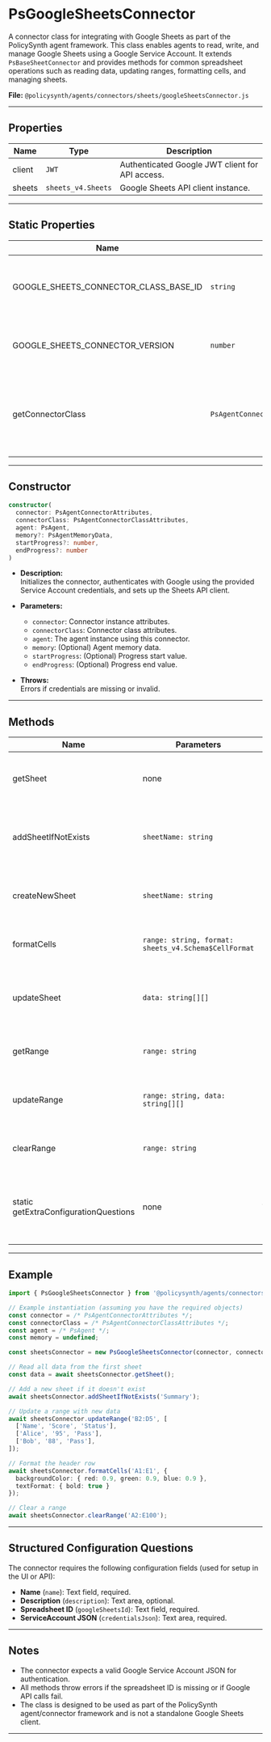 # PsGoogleSheetsConnector

A connector class for integrating with Google Sheets as part of the PolicySynth agent framework. This class enables agents to read, write, and manage Google Sheets using a Google Service Account. It extends `PsBaseSheetConnector` and provides methods for common spreadsheet operations such as reading data, updating ranges, formatting cells, and managing sheets.

**File:** `@policysynth/agents/connectors/sheets/googleSheetsConnector.js`

---

## Properties

| Name         | Type                        | Description                                                                                 |
|--------------|-----------------------------|---------------------------------------------------------------------------------------------|
| client       | `JWT`                       | Authenticated Google JWT client for API access.                                             |
| sheets       | `sheets_v4.Sheets`          | Google Sheets API client instance.                                                          |

---

## Static Properties

| Name                                         | Type                                   | Description                                                                                 |
|-----------------------------------------------|----------------------------------------|---------------------------------------------------------------------------------------------|
| GOOGLE_SHEETS_CONNECTOR_CLASS_BASE_ID         | `string`                               | Unique base ID for the Google Sheets connector class.                                       |
| GOOGLE_SHEETS_CONNECTOR_VERSION               | `number`                               | Version number of the connector class.                                                      |
| getConnectorClass                            | `PsAgentConnectorClassCreationAttributes` | Connector class definition, including configuration and structured questions.               |

---

## Constructor

```typescript
constructor(
  connector: PsAgentConnectorAttributes,
  connectorClass: PsAgentConnectorClassAttributes,
  agent: PsAgent,
  memory?: PsAgentMemoryData,
  startProgress?: number,
  endProgress?: number
)
```

- **Description:**  
  Initializes the connector, authenticates with Google using the provided Service Account credentials, and sets up the Sheets API client.

- **Parameters:**
  - `connector`: Connector instance attributes.
  - `connectorClass`: Connector class attributes.
  - `agent`: The agent instance using this connector.
  - `memory`: (Optional) Agent memory data.
  - `startProgress`: (Optional) Progress start value.
  - `endProgress`: (Optional) Progress end value.

- **Throws:**  
  Errors if credentials are missing or invalid.

---

## Methods

| Name                       | Parameters                                                                 | Return Type         | Description                                                                                 |
|----------------------------|----------------------------------------------------------------------------|---------------------|---------------------------------------------------------------------------------------------|
| getSheet                   | none                                                                       | `Promise<string[][]>` | Retrieves all values from the first sheet (range `A1:ZZ`).                                  |
| addSheetIfNotExists        | `sheetName: string`                                                        | `Promise<void>`     | Adds a new sheet with the given name if it does not already exist.                          |
| createNewSheet             | `sheetName: string`                                                        | `Promise<void>`     | Creates a new sheet with the specified name.                                                |
| formatCells                | `range: string, format: sheets_v4.Schema$CellFormat`                       | `Promise<void>`     | Applies formatting to a specified cell range.                                               |
| updateSheet                | `data: string[][]`                                                         | `Promise<void>`     | Updates the entire sheet starting from cell `A1` with the provided data.                    |
| getRange                   | `range: string`                                                            | `Promise<string[][]>` | Retrieves values from a specified range.                                                    |
| updateRange                | `range: string, data: string[][]`                                          | `Promise<void>`     | Updates a specified range with the provided data.                                           |
| clearRange                 | `range: string`                                                            | `Promise<void>`     | Clears all values in the specified range.                                                   |
| static getExtraConfigurationQuestions | none                                                           | `YpStructuredQuestionData[]` | Returns extra configuration questions required for this connector.                          |

---

## Example

```typescript
import { PsGoogleSheetsConnector } from '@policysynth/agents/connectors/sheets/googleSheetsConnector.js';

// Example instantiation (assuming you have the required objects)
const connector = /* PsAgentConnectorAttributes */;
const connectorClass = /* PsAgentConnectorClassAttributes */;
const agent = /* PsAgent */;
const memory = undefined;

const sheetsConnector = new PsGoogleSheetsConnector(connector, connectorClass, agent, memory);

// Read all data from the first sheet
const data = await sheetsConnector.getSheet();

// Add a new sheet if it doesn't exist
await sheetsConnector.addSheetIfNotExists('Summary');

// Update a range with new data
await sheetsConnector.updateRange('B2:D5', [
  ['Name', 'Score', 'Status'],
  ['Alice', '95', 'Pass'],
  ['Bob', '88', 'Pass'],
]);

// Format the header row
await sheetsConnector.formatCells('A1:E1', {
  backgroundColor: { red: 0.9, green: 0.9, blue: 0.9 },
  textFormat: { bold: true }
});

// Clear a range
await sheetsConnector.clearRange('A2:E100');
```

---

## Structured Configuration Questions

The connector requires the following configuration fields (used for setup in the UI or API):

- **Name** (`name`): Text field, required.
- **Description** (`description`): Text area, optional.
- **Spreadsheet ID** (`googleSheetsId`): Text field, required.
- **ServiceAccount JSON** (`credentialsJson`): Text area, required.

---

## Notes

- The connector expects a valid Google Service Account JSON for authentication.
- All methods throw errors if the spreadsheet ID is missing or if Google API calls fail.
- The class is designed to be used as part of the PolicySynth agent/connector framework and is not a standalone Google Sheets client.

---